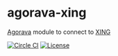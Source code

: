 agorava-xing
============

[Agorava](http://agorava.org/) module to connect to [XING](http://www.xing.com)

[![Circle CI](https://circleci.com/gh/agorava/agorava-xing.svg?style=svg)](https://circleci.com/gh/agorava/agorava-xing) 
[![License](http://img.shields.io/badge/license-Apache2-red.svg)](http://opensource.org/licenses/apache-2.0)
